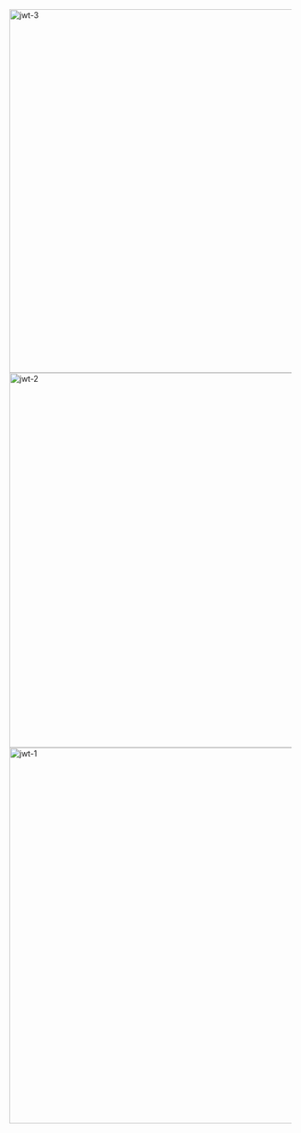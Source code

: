 <img width="649" alt="jwt-3" src="https://github.com/yashasbharadwaj1/jwt-using-django/assets/71028991/d416af83-47c1-479c-a11c-bf4ec4941de0">
<img width="669" alt="jwt-2" src="https://github.com/yashasbharadwaj1/jwt-using-django/assets/71028991/48378dab-814b-4266-84e2-b984ad2ec841">
<img width="671" alt="jwt-1" src="https://github.com/yashasbharadwaj1/jwt-using-django/assets/71028991/8084608f-537c-4eef-ad66-28f5ecd48946">
